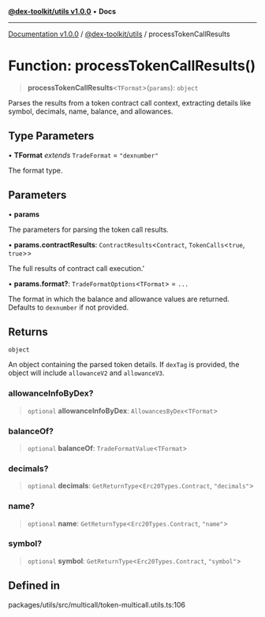 [**@dex-toolkit/utils v1.0.0**](../README.md) • **Docs**

***

[Documentation v1.0.0](../../../packages.md) / [@dex-toolkit/utils](../README.md) / processTokenCallResults

# Function: processTokenCallResults()

> **processTokenCallResults**\<`TFormat`\>(`params`): `object`

Parses the results from a token contract call context, extracting details like symbol, decimals, name, balance, and allowances.

## Type Parameters

• **TFormat** *extends* `TradeFormat` = `"dexnumber"`

The format type.

## Parameters

• **params**

The parameters for parsing the token call results.

• **params.contractResults**: `ContractResults`\<`Contract`, `TokenCalls`\<`true`, `true`\>\>

The full results of contract call execution.'

• **params.format?**: `TradeFormatOptions`\<`TFormat`\> = `...`

The format in which the balance and allowance values are returned. Defaults to `dexnumber` if not provided.

## Returns

`object`

An object containing the parsed token details. If `dexTag` is provided, the object will include `allowanceV2` and `allowanceV3`.

### allowanceInfoByDex?

> `optional` **allowanceInfoByDex**: `AllowancesByDex`\<`TFormat`\>

### balanceOf?

> `optional` **balanceOf**: `TradeFormatValue`\<`TFormat`\>

### decimals?

> `optional` **decimals**: `GetReturnType`\<`Erc20Types.Contract`, `"decimals"`\>

### name?

> `optional` **name**: `GetReturnType`\<`Erc20Types.Contract`, `"name"`\>

### symbol?

> `optional` **symbol**: `GetReturnType`\<`Erc20Types.Contract`, `"symbol"`\>

## Defined in

packages/utils/src/multicall/token-multicall.utils.ts:106
